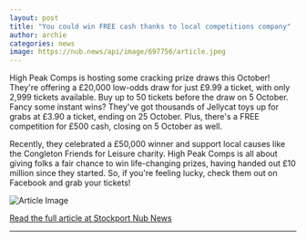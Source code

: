 ```yaml
---
layout: post
title: "You could win FREE cash thanks to local competitions company"
author: archie
categories: news
image: https://nub.news/api/image/697756/article.jpeg
---
```

High Peak Comps is hosting some cracking prize draws this October! They're offering a £20,000 low-odds draw for just £9.99 a ticket, with only 2,999 tickets available. Buy up to 50 tickets before the draw on 5 October. Fancy some instant wins? They've got thousands of Jellycat toys up for grabs at £3.90 a ticket, ending on 25 October. Plus, there's a FREE competition for £500 cash, closing on 5 October as well. 

Recently, they celebrated a £50,000 winner and support local causes like the Congleton Friends for Leisure charity. High Peak Comps is all about giving folks a fair chance to win life-changing prizes, having handed out £10 million since they started. So, if you're feeling lucky, check them out on Facebook and grab your tickets!

![Article Image](https://nub.news/api/image/697756/article.jpeg)

[Read the full article at Stockport Nub News](https://stockport.nub.news/news/advertisement-features/sp8536-you-could-win-free-cash-thanks-to-local-competitions-company-274150)

---
